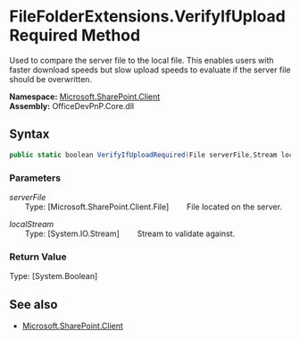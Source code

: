 # FileFolderExtensions.VerifyIfUploadRequired Method  
Used to compare the server file to the local file.
            This enables users with faster download speeds but slow upload speeds to evaluate if the server file should be overwritten.  

**Namespace:** [Microsoft.SharePoint.Client](Microsoft.SharePoint.Client.md)  
**Assembly:** OfficeDevPnP.Core.dll  
## Syntax
```C#
public static boolean VerifyIfUploadRequired(File serverFile,Stream localStream)
```
### Parameters
*serverFile*  
&emsp;&emsp;Type: [Microsoft.SharePoint.Client.File] 
&emsp;&emsp;File located on the server.  
  
*localStream*  
&emsp;&emsp;Type: [System.IO.Stream] 
&emsp;&emsp;Stream to validate against.  
  
### Return Value
Type: [System.Boolean]  


## See also
- [Microsoft.SharePoint.Client](Microsoft.SharePoint.Client.md)
